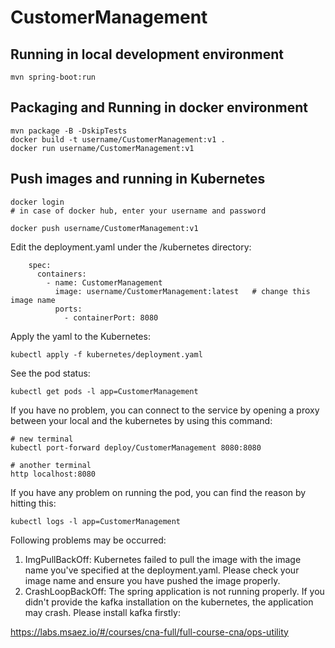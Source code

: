 # CustomerManagement

## Running in local development environment

```
mvn spring-boot:run
```

## Packaging and Running in docker environment

```
mvn package -B -DskipTests
docker build -t username/CustomerManagement:v1 .
docker run username/CustomerManagement:v1
```

## Push images and running in Kubernetes

```
docker login 
# in case of docker hub, enter your username and password

docker push username/CustomerManagement:v1
```

Edit the deployment.yaml under the /kubernetes directory:
```
    spec:
      containers:
        - name: CustomerManagement
          image: username/CustomerManagement:latest   # change this image name
          ports:
            - containerPort: 8080

```

Apply the yaml to the Kubernetes:
```
kubectl apply -f kubernetes/deployment.yaml
```

See the pod status:
```
kubectl get pods -l app=CustomerManagement
```

If you have no problem, you can connect to the service by opening a proxy between your local and the kubernetes by using this command:
```
# new terminal
kubectl port-forward deploy/CustomerManagement 8080:8080

# another terminal
http localhost:8080
```

If you have any problem on running the pod, you can find the reason by hitting this:
```
kubectl logs -l app=CustomerManagement
```

Following problems may be occurred:

1. ImgPullBackOff:  Kubernetes failed to pull the image with the image name you've specified at the deployment.yaml. Please check your image name and ensure you have pushed the image properly.
1. CrashLoopBackOff: The spring application is not running properly. If you didn't provide the kafka installation on the kubernetes, the application may crash. Please install kafka firstly:

https://labs.msaez.io/#/courses/cna-full/full-course-cna/ops-utility

